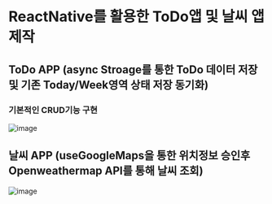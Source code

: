 # ReactNative를 활용한 ToDo앱 및 날씨 앱 제작
## ToDo APP (async Stroage를 통한 ToDo 데이터 저장 및 기존 Today/Week영역 상태 저장 동기화)
### 기본적인 CRUD기능 구현
![image](https://github.com/Minkyu0424/Practice_Native/assets/99270060/c822dde7-310b-470a-89bd-0fc3ee8b198b)

## 날씨 APP (useGoogleMaps을 통한 위치정보 승인후 Openweathermap API를 통해 날씨 조회)
![image](https://github.com/Minkyu0424/Practice_Native/assets/99270060/69f5aa1f-db3a-4ace-a9d0-84e563a283ca)
